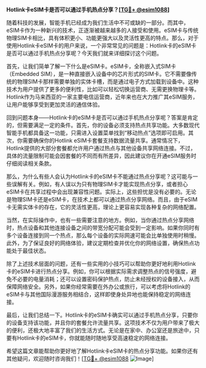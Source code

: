 **Hotlink卡eSIM卡是否可以通过手机热点分享？[[TG💪+ @esim1088](https://t.me/s/esim1088)]**

随着科技的发展，智能手机已经成为我们生活中不可或缺的一部分。而其中，eSIM卡作为一种新兴的技术，正逐渐被越来越多的人接受和使用。eSIM卡与传统物理SIM卡相比，具有体积更小、功能更强大以及灵活性更高的特点。那么，对于使用Hotlink卡eSIM卡的用户来说，一个非常常见的问题是：Hotlink卡的eSIM卡是否可以通过手机热点分享呢？今天我们就来详细探讨这个问题。

首先，让我们简单了解一下什么是eSIM卡。eSIM卡，全称嵌入式SIM卡（Embedded SIM），是一种直接嵌入设备中的芯片形式的SIM卡。它不需要像传统的物理SIM卡那样需要单独的实体卡槽，而是通过电子方式加载到设备中。这种技术为用户提供了更多的便利性，比如可以轻松切换运营商、无需更换物理卡等。Hotlink作为马来西亚的一家主要电信运营商，近年来也在大力推广其eSIM服务，让用户能够享受到更加灵活的通信体验。

回到问题本身——Hotlink卡的eSIM卡是否可以通过手机热点分享呢？答案是肯定的，但需要满足一定的条件。首先，你的设备必须支持热点共享功能。大多数现代智能手机都具备这一功能，只需进入设置菜单找到“移动热点”选项即可启用。其次，你需要确保你的Hotlink eSIM卡套餐支持数据流量共享。通常情况下，Hotlink提供的大部分套餐都允许用户通过热点与其他设备共享网络连接。不过，具体的流量限制可能会因套餐的不同而有所差异，因此建议你在开通eSIM服务时仔细阅读相关条款。

那么，为什么有些人会认为Hotlink卡的eSIM卡不能通过热点分享呢？这可能与一些误解有关。例如，有人误以为只有物理SIM卡才能实现热点分享，或者担心eSIM卡在共享过程中会出现兼容性问题。实际上，这些担忧是没有必要的。无论是物理SIM卡还是eSIM卡，在技术上都可以通过热点分享网络。而且，由于eSIM卡无需实体卡的存在，它的灵活性更高，理论上更容易实现各种复杂的网络配置。

当然，在实际操作中，也有一些需要注意的地方。例如，当你通过热点分享网络时，热点设备和其他连接设备之间的带宽分配可能会受到一定影响。如果你同时有多个设备连接到同一个热点，那么每个设备的实际网速可能会比单独使用时稍慢。此外，为了保证良好的网络体验，建议定期检查并优化你的网络设置，确保热点功能处于最佳状态。

除了上述技术层面的问题，还有一些实用的小技巧可以帮助你更好地利用Hotlink卡的eSIM卡进行热点分享。例如，你可以根据实际需求调整热点的信号强度，避免不必要的电量消耗；还可以设置密码保护热点，防止未经授权的设备接入，从而保障网络安全。另外，如果你经常需要在外办公或旅行，可以考虑将Hotlink的eSIM卡与其他国际漫游服务相结合，这样即使身处异地也能保持稳定的网络连接。

最后，让我们总结一下。Hotlink卡的eSIM卡确实可以通过手机热点分享，只要你的设备支持该功能，并且你的套餐允许流量共享。这项技术不仅为用户带来了极大的便利，还极大地丰富了我们的生活方式。无论是在家中、办公室还是旅途中，只要有Hotlink卡的eSIM卡，你就能随时随地享受高速稳定的网络连接。

希望这篇文章能帮助你更好地了解Hotlink卡eSIM卡的热点分享功能。如果你还有其他疑问，欢迎随时咨询我们！[[TG💪+ @esim1088](https://t.me/s/esim1088) ![Image](https://i.postimg.cc/4NQfJmqS/Snipaste-2025-05-13-00-14-12.png)]